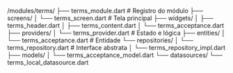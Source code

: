 /modules/terms/
├── terms_module.dart              # Registro do módulo
├── screens/
│   └── terms_screen.dart      # Tela principal
├── widgets/
│   ├── terms_header.dart
│   ├── terms_content.dart
│   └── terms_acceptance.dart
├── providers/
│   └── terms_provider.dart    # Estado e lógica
├── entities/
│   └── terms_acceptance.dart  # Entidade
└── repositories/
│   └── terms_repository.dart  # Interface abstrata
│   └── terms_repository_impl.dart
├── models/
│   └── terms_acceptance_model.dart
└── datasources/
    └── terms_local_datasource.dart
